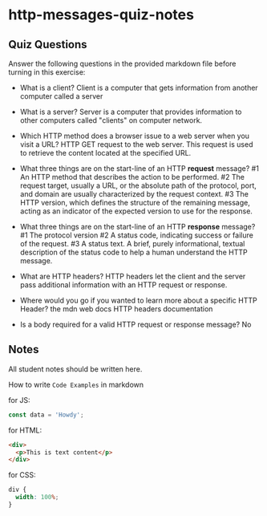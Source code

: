 # http-messages-quiz-notes

## Quiz Questions

Answer the following questions in the provided markdown file before turning in this exercise:

- What is a client?
  Client is a computer that gets information from another computer called a server

- What is a server?
  Server is a computer that provides information to other computers called "clients" on computer network.

- Which HTTP method does a browser issue to a web server when you visit a URL?
  HTTP GET request to the web server. This request is used to retrieve the content located at the specified URL.

- What three things are on the start-line of an HTTP **request** message?
  #1 An HTTP method that describes the action to be performed. #2 The request target, usually a URL, or the absolute path of the protocol, port, and domain are usually characterized by the request context. #3 The HTTP version, which defines the structure of the remaining message, acting as an indicator of the expected version to use for the response.

- What three things are on the start-line of an HTTP **response** message?
  #1 The protocol version #2 A status code, indicating success or failure of the request. #3 A status text. A brief, purely informational, textual description of the status code to help a human understand the HTTP message.

- What are HTTP headers?
  HTTP headers let the client and the server pass additional information with an HTTP request or response.

- Where would you go if you wanted to learn more about a specific HTTP Header?
  the mdn web docs HTTP headers documentation

- Is a body required for a valid HTTP request or response message?
  No

## Notes

All student notes should be written here.

How to write `Code Examples` in markdown

for JS:

```javascript
const data = 'Howdy';
```

for HTML:

```html
<div>
  <p>This is text content</p>
</div>
```

for CSS:

```css
div {
  width: 100%;
}
```
